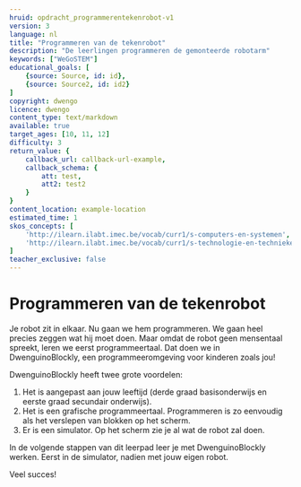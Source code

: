 ```yaml
---
hruid: opdracht_programmerentekenrobot-v1
version: 3
language: nl
title: "Programmeren van de tekenrobot"
description: "De leerlingen programmeren de gemonteerde robotarm"
keywords: ["WeGoSTEM"]
educational_goals: [
    {source: Source, id: id}, 
    {source: Source2, id: id2}
]
copyright: dwengo
licence: dwengo
content_type: text/markdown
available: true
target_ages: [10, 11, 12]
difficulty: 3
return_value: {
    callback_url: callback-url-example,
    callback_schema: {
        att: test,
        att2: test2
    }
}
content_location: example-location
estimated_time: 1
skos_concepts: [
    'http://ilearn.ilabt.imec.be/vocab/curr1/s-computers-en-systemen', 
    'http://ilearn.ilabt.imec.be/vocab/curr1/s-technologie-en-technieken'
]
teacher_exclusive: false
---
```

# Programmeren van de tekenrobot

Je robot zit in elkaar. Nu gaan we hem programmeren. We gaan heel precies zeggen wat hij moet doen. Maar omdat de robot geen mensentaal spreekt, leren we eerst programmeertaal. Dat doen we in DwenguinoBlockly, een programmeeromgeving voor kinderen zoals jou!

DwenguinoBlockly heeft twee grote voordelen:

1. Het is aangepast aan jouw leeftijd (derde graad basisonderwijs en eerste graad secundair onderwijs).
2. Het is een grafische programmeertaal. Programmeren is zo eenvoudig als het verslepen van blokken op het scherm.
3. Er is een simulator. Op het scherm zie je al wat de robot zal doen. 

In de volgende stappen van dit leerpad leer je met DwenguinoBlockly werken. Eerst in de simulator, nadien met jouw eigen robot.

Veel succes!
